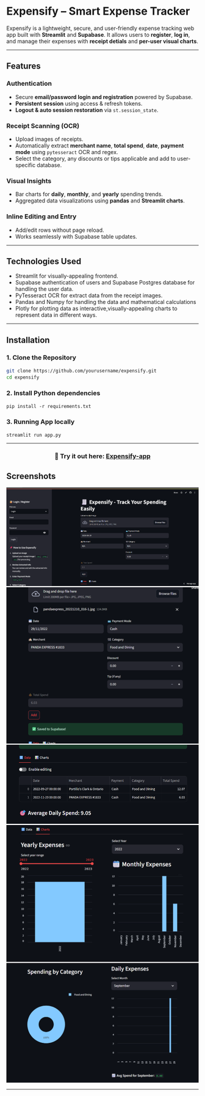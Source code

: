 # Expensify – Smart Expense Tracker

Expensify is a lightweight, secure, and user-friendly expense tracking web app built with **Streamlit** and **Supabase**. It allows users to **register**, **log in**, and manage their expenses with **receipt detials** and **per-user visual charts**.

---

## Features

### Authentication
- Secure **email/password login and registration** powered by Supabase.
- **Persistent session** using access & refresh tokens.
- **Logout & auto session restoration** via `st.session_state`.

### Receipt Scanning (OCR)
- Upload images of receipts.
- Automatically extract **merchant name**, **total spend**, **date**, **payment mode** using `pytesseract` OCR and regex.
- Select the category, any discounts or tips applicable and add to user-specific database.

### Visual Insights
- Bar charts for **daily**, **monthly**, and **yearly** spending trends.
- Aggregated data visualizations using **pandas** and **Streamlit charts**.

### Inline Editing and Entry
- Add/edit rows without page reload.
- Works seamlessly with Supabase table updates.

---

## Technologies Used
- Streamlit for visually-appealing frontend.
- Supabase authentication of users and Supabase Postgres database for handling the user data.
- PyTesseract OCR for extract data from the receipt images.
- Pandas and Numpy for handling the data and mathematical calculations
- Plotly for plotting data as interactive,visually-appealing charts to represent data in different ways.

---

## Installation

### 1. Clone the Repository
```bash
git clone https://github.com/yourusername/expensify.git
cd expensify
```
### 2. Install Python dependencies
```
pip install -r requirements.txt
```
### 3. Running App locally
```
streamlit run app.py
```

---
<h3 align="center">
    🎈 Try it out here: <a href="https://expensify-app.streamlit.app/">Expensify-app </a>
</h3>

## Screenshots
![Pic1](https://github.com/dachuvg/Expenisfy/blob/main/screenshots/pic1.png)
![Pic2](https://github.com/dachuvg/Expenisfy/blob/main/screenshots/pic2.png)
![Pic3](https://github.com/dachuvg/Expenisfy/blob/main/screenshots/pic5.png)
![Pic4](https://github.com/dachuvg/Expenisfy/blob/main/screenshots/pic3.png)
![Pic5](https://github.com/dachuvg/Expenisfy/blob/main/screenshots/pic4.png)

---


